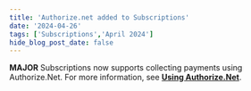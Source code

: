 ```yaml
---
title: 'Authorize.net added to Subscriptions'
date: '2024-04-26'
tags: ['Subscriptions','April 2024']
hide_blog_post_date: false
---
```

**MAJOR** Subscriptions now supports collecting payments using Authorize.Net. For more information, see **[Using Authorize.Net](/docs/api/subscriptions/invoices#payments)**.
